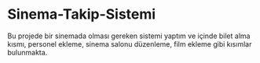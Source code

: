 # Sinema-Takip-Sistemi
Bu projede bir sinemada olması gereken sistemi yaptım ve içinde bilet alma kısmı, personel ekleme, sinema salonu düzenleme, film ekleme gibi kısımlar bulunmakta.
